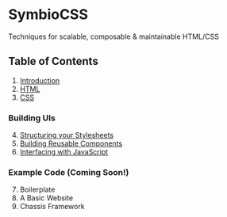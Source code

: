 # SymbioCSS
Techniques for scalable, composable & maintainable HTML/CSS

## Table of Contents

1. [Introduction](https://github.com/gbdrummer/symbiocss/blob/master/00%20-%20Introduction.md)
2. [HTML](https://github.com/gbdrummer/symbiocss/blob/master/01%20-%20HTML.md)
3. [CSS](https://github.com/gbdrummer/symbiocss/blob/master/02%20-%20CSS.md)

### Building UIs
4. [Structuring your Stylesheets](https://github.com/gbdrummer/symbiocss/blob/master/03%20-%20Structuring%20your%20Style%20Sheets.md)
5. [Building Reusable Components](https://github.com/gbdrummer/symbiocss/blob/master/04%20-%20Building%20Reusable%20Components.md)
6. [Interfacing with JavaScript](https://github.com/gbdrummer/symbiocss/blob/master/05%20-%20Interfacing%20with%20JavaScript.md)

### Example Code (Coming Soon!)
7. Boilerplate
8. A Basic Website
9. Chassis Framework
